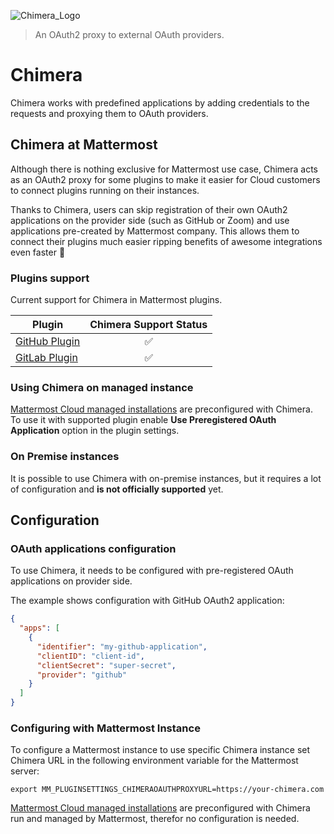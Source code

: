 ![Chimera_Logo](https://user-images.githubusercontent.com/7295363/200433383-df069590-5177-43e0-870c-28e626ebc86a.png)

> An OAuth2 proxy to external OAuth providers. 

# Chimera

Chimera works with predefined applications by adding credentials to the requests and proxying them to OAuth providers.

## Chimera at Mattermost

Although there is nothing exclusive for Mattermost use case, Chimera acts as an OAuth2 proxy for some plugins to make it easier for Cloud customers to connect plugins running on their instances.

Thanks to Chimera, users can skip registration of their own OAuth2 applications on the provider side (such as GitHub or Zoom) and use applications pre-created by Mattermost company. This allows them to connect their plugins much easier ripping benefits of awesome integrations even faster :rocket:

### Plugins support

Current support for Chimera in Mattermost plugins.

| Plugin                                                                  | Chimera Support Status |
|-------------------------------------------------------------------------|:----------------------:|
| [GitHub Plugin](https://github.com/mattermost/mattermost-plugin-github) |           ✅            |
| [GitLab Plugin](https://github.com/mattermost/mattermost-plugin-gitlab) |           ✅            |

### Using Chimera on managed instance

[Mattermost Cloud managed installations](https://mattermost.com/pricing-cloud/) are preconfigured with Chimera. To use it with supported plugin enable **Use Preregistered OAuth Application** option in the plugin settings.


### On Premise instances

It is possible to use Chimera with on-premise instances, but it requires a lot of configuration and **is not officially supported** yet.


## Configuration

### OAuth applications configuration

To use Chimera, it needs to be configured with pre-registered OAuth applications on provider side.

The example shows configuration with GitHub OAuth2 application:
```json
{
  "apps": [
    {
      "identifier": "my-github-application",
      "clientID": "client-id",
      "clientSecret": "super-secret",
      "provider": "github"
    }
  ]
}
```

### Configuring with Mattermost Instance

To configure a Mattermost instance to use specific Chimera instance set Chimera URL in the following environment variable for the Mattermost server:
```
export MM_PLUGINSETTINGS_CHIMERAOAUTHPROXYURL=https://your-chimera.com
```

[Mattermost Cloud managed installations](https://mattermost.com/pricing-cloud/) are preconfigured with Chimera run and managed by Mattermost, therefor no configuration is needed.
